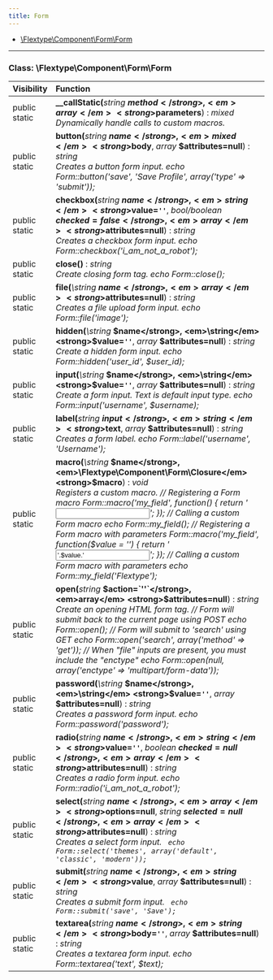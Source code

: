 ```yaml
---
title: Form
---
```


- [\Flextype\Component\Form\Form](#class-flextypecomponentformform)

<hr /><a id="class-flextypecomponentformform"></a>

### Class: \Flextype\Component\Form\Form

| Visibility    | Function                                                                                                                                                                                                                                                                                                                      |
|:------------- |:----------------------------------------------------------------------------------------------------------------------------------------------------------------------------------------------------------------------------------------------------------------------------------------------------------------------------- |
| public static | <strong>__callStatic(</strong><em>string</em> <strong>$method</strong>, <em>array</em> <strong>$parameters</strong>)</strong> : <em>mixed</em><br /><em>Dynamically handle calls to custom macros.</em>                                                                                                                            |
| public static | <strong>button(</strong><em>string</em> <strong>$name</strong>, <em>mixed</em> <strong>$body</strong>, <em>array</em> <strong>$attributes=null</strong>)</strong> : <em>string</em><br /><em>Creates a button form input. echo Form::button('save', 'Save Profile', array('type' => 'submit'));</em>                                                                  |
| public static | <strong>checkbox(</strong><em>string</em> <strong>$name</strong>, <em>string</em> <strong>$value=`''`</strong>, <em>bool/boolean</em> <strong>$checked=false</strong>, <em>array</em> <strong>$attributes=null</strong>)</strong> : <em>string</em><br /><em>Creates a checkbox form input. echo Form::checkbox('i_am_not_a_robot');</em>           |
| public static | <strong>close()</strong> : <em>string</em><br /><em>Create closing form tag. echo Form::close();</em>                                                                                                                                                                                                                                         |
| public static | <strong>file(</strong><em>\string</em> <strong>$name</strong>, <em>array</em> <strong>$attributes=null</strong>)</strong> : <em>string</em><br /><em>Creates a file upload form input. echo Form::file('image');</em>                                                                                                                     |
| public static | <strong>hidden(</strong><em>\string</em> <strong>$name</strong>, <em>\string</em> <strong>$value=`''`</strong>, <em>array</em> <strong>$attributes=null</strong>)</strong> : <em>string</em><br /><em>Create a hidden form input. echo Form::hidden('user_id', $user_id);</em>                                                                |
| public static | <strong>input(</strong><em>\string</em> <strong>$name</strong>, <em>\string</em> <strong>$value=`''`</strong>, <em>array</em> <strong>$attributes=null</strong>)</strong> : <em>string</em><br /><em>Create a form input. Text is default input type. echo Form::input('username', $username);</em>                                                                |
| public static | <strong>label(</strong><em>string</em> <strong>$input</strong>, <em>string</em> <strong>$text</strong>, <em>array</em> <strong>$attributes=null</strong>)</strong> : <em>string</em><br /><em>Creates a form label. echo Form::label('username', 'Username');</em>                                                                |
| public static | <strong>macro(</strong><em>\string</em> <strong>$name</strong>, <em>\Flextype\Component\Form\Closure</em> <strong>$macro</strong>)</strong> : <em>void</em><br /><em>Registers a custom macro. // Registering a Form macro Form::macro('my_field', function() { return '<input type="text" name="my_field">'; }); // Calling a custom Form macro echo Form::my_field(); // Registering a Form macro with parameters Form::macro('my_field', function($value = '') { return '<input type="text" name="my_field" value="'.$value.'">'; }); // Calling a custom Form macro with parameters echo Form::my_field('Flextype');</em>                                                                                                                     |
| public static | <strong>open(</strong><em>string</em> <strong>$action=`''`</strong>, <em>array</em> <strong>$attributes=null</strong>)</strong> : <em>string</em><br /><em>Create an opening HTML form tag. // Form will submit back to the current page using POST echo Form::open(); // Form will submit to 'search' using GET echo Form::open('search', array('method' => 'get')); // When "file" inputs are present, you must include the "enctype" echo Form::open(null, array('enctype' => 'multipart/form-data'));</em>                                                                                                                     |
| public static | <strong>password(</strong><em>\string</em> <strong>$name</strong>, <em>\string</em> <strong>$value=`''`</strong>, <em>array</em> <strong>$attributes=null</strong>)</strong> : <em>string</em><br /><em>Creates a password form input. echo Form::password('password');</em>                                                                |
| public static | <strong>radio(</strong><em>string</em> <strong>$name</strong>, <em>string</em> <strong>$value=`''`</strong>, <em>boolean</em> <strong>$checked=null</strong>, <em>array</em> <strong>$attributes=null</strong>)</strong> : <em>string</em><br /><em>Creates a radio form input. echo Form::radio('i_am_not_a_robot');</em>           |
| public static | <strong>select(</strong><em>string</em> <strong>$name</strong>, <em>array</em> <strong>$options=null</strong>, <em>string</em> <strong>$selected=null</strong>, <em>array</em> <strong>$attributes=null</strong>)</strong> : <em>string</em><br /><em>Creates a select form input. <code> echo Form::select('themes', array('default', 'classic', 'modern')); </code></em> |
| public static | <strong>submit(</strong><em>string</em> <strong>$name</strong>, <em>string</em> <strong>$value</strong>, <em>array</em> <strong>$attributes=null</strong>)</strong> : <em>string</em><br /><em>Creates a submit form input. <code> echo Form::submit('save', 'Save'); </code></em>                                                       |
| public static | <strong>textarea(</strong><em>string</em> <strong>$name</strong>, <em>string</em> <strong>$body=`''`</strong>, <em>array</em> <strong>$attributes=null</strong>)</strong> : <em>string</em><br /><em>Creates a textarea form input. echo Form::textarea('text', $text);</em>                                                       |
